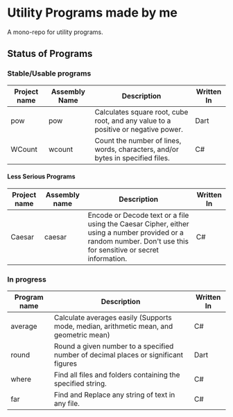 # Utility Programs made by me
A mono-repo for utility programs.

## Status of Programs

### Stable/Usable programs
| Project name | Assembly Name | Description | Written  In |
|-|-|-|-|
| pow | pow | Calculates square root, cube root, and any value to a positive or negative power. | Dart |
| WCount | wcount | Count the number of lines, words, characters, and/or bytes in specified files. | C# |

#### Less Serious Programs
| Project name | Assembly name | Description | Written  In |
|-|-|-|-|
| Caesar | caesar | Encode or Decode text or a file using the Caesar Cipher, either using a number provided or a random number. Don't use this for sensitive or secret information. | C# |

### In progress 
| Program name | Description | Written  In |
|-|-|-|
| average | Calculate averages easily (Supports mode, median, arithmetic mean, and geometric mean) | C# |
| round | Round a given number to a specified number of decimal places or significant figures | Dart |
| where | Find all files and folders containing the specified string. | C# |
| far | Find and Replace any string of text in any file. | C# |
